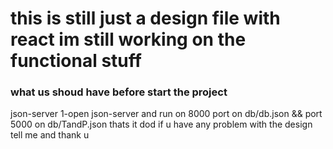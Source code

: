 # this is still just a design file with react im still working on the functional stuff 

### what us shoud have before start the project 
json-server
1-open json-server and run on 8000 port on db/db.json && port 5000 on db/TandP.json
thats it dod if u have any problem with the design tell me and thank u
